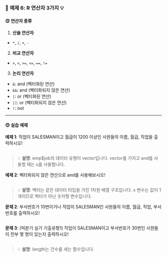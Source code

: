 ### 🎯 예제 6: R 연산자 3가지 💡

#### **😊 연산자 종류**

1. **산술 연산자**
  - `*`, `/`, `+`, `-`

2. **비교 연산자**
  - `>`, `<`, `>=`, `<=`, `==`, `!=`

3. **논리 연산자**
  - `&`: and (벡터화된 연산)
  - `&&`: and (벡터화되지 않은 연산)
  - `|`: or (벡터화된 연산)
  - `||`: or (벡터화되지 않은 연산)
  - `!`: not

---
#### **😊 실습 예제**

**예제 1**: 직업이 SALESMAN이고 월급이 1200 이상인 사원들의 이름, 월급, 직업을 출력하시오!
```r

```
> 💡 **설명**: emp$job의 데이터 유형이 vector입니다. vector를 가지고 and를 사용할 때는 `&`를 사용합니다.

**예제 2**: 벡터화되지 않은 연산으로 and를 사용해보시오!
```r

```
> 💡 **설명**: 벡터는 같은 데이터 타입을 가진 1차원 배열 구조입니다. x 변수는 값이 1개이므로 벡터가 아닌 숫자형 변수입니다.

**문제 2**: 부서번호가 10번이거나 직업이 SALESMAN인 사원들의 이름, 월급, 직업, 부서번호를 출력하시오!
```r

```

**문제 3**: (빅분기 실기 기출유형1) 직업이 SALESMAN이고 부서번호가 30번인 사원들이 전부 몇 명이 있는지 출력하시오!
```r

```
> 💡 **설명**: length는 건수를 세는 함수입니다.   
